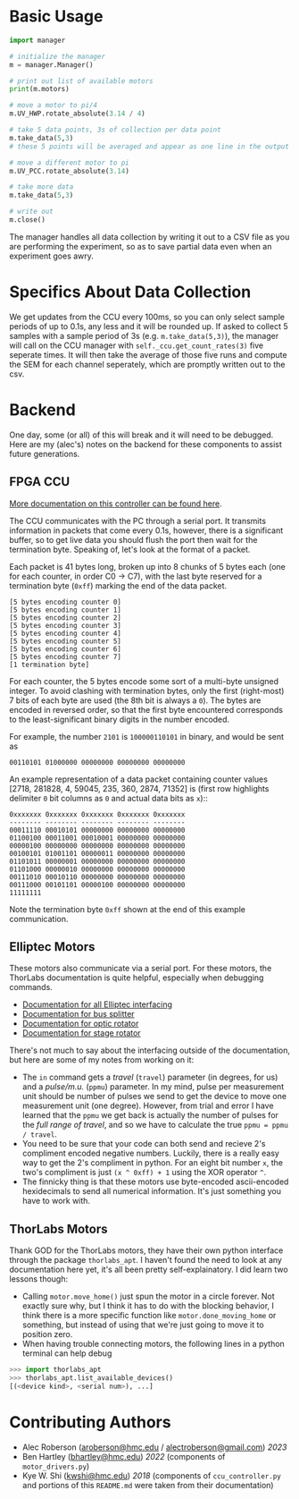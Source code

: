 # Basic Usage

```py
import manager

# initialize the manager
m = manager.Manager()

# print out list of available motors
print(m.motors)

# move a motor to pi/4
m.UV_HWP.rotate_absolute(3.14 / 4)

# take 5 data points, 3s of collection per data point
m.take_data(5,3)
# these 5 points will be averaged and appear as one line in the output table

# move a different motor to pi
m.UV_PCC.rotate_absolute(3.14)

# take more data
m.take_data(5,3)

# write out
m.close()
```

The manager handles all data collection by writing it out to a CSV file as you are performing the experiment, so as to save partial data even when an experiment goes awry.

# Specifics About Data Collection

We get updates from the CCU every 100ms, so you can only select sample periods of up to 0.1s, any less and it will be rounded up. If asked to collect 5 samples with a sample period of 3s (e.g. `m.take_data(5,3)`), the manager will call on the CCU manager with `self._ccu.get_count_rates(3)` five seperate times. It will then take the average of those five runs and compute the SEM for each channel seperately, which are promptly written out to the csv.

# Backend
One day, some (or all) of this will break and it will need to be debugged. Here are my (alec's) notes on the backend for these components to assist future generations.

## FPGA CCU

[More documentation on this controller can be found here](http://people.whitman.edu/~beckmk/QM/circuit/circuit.html).

The CCU communicates with the PC through a serial port. It transmits information in packets that come every 0.1s, however, there is a significant buffer, so to get live data you should flush the port then wait for the termination byte. Speaking of, let's look at the format of a packet.

Each packet is 41 bytes long, broken up into 8 chunks of 5 bytes each (one for each counter, in order C0 -> C7), with the last byte reserved for a termination byte (`0xff`) marking the end of the data packet.

    [5 bytes encoding counter 0]
    [5 bytes encoding counter 1]
    [5 bytes encoding counter 2]
    [5 bytes encoding counter 3]
    [5 bytes encoding counter 4]
    [5 bytes encoding counter 5]
    [5 bytes encoding counter 6]
    [5 bytes encoding counter 7]
    [1 termination byte]

For each counter, the 5 bytes encode some sort of a multi-byte
unsigned integer. To avoid clashing with termination bytes, only the
first (right-most) 7 bits of each byte are used (the 8th bit is always a
`0`). The bytes are encoded in reversed order, so that the first byte encountered corresponds to the least-significant binary digits in the number encoded.

For example, the number `2101` is `100000110101` in binary, and would be sent as

    00110101 01000000 00000000 00000000 00000000

An example representation of a data packet containing counter
values [2718, 281828, 4, 59045, 235, 360, 2874, 71352] is
(first row highlights delimiter ``0`` bit columns as ``0`` and
actual data bits as ``x``)::

    0xxxxxxx 0xxxxxxx 0xxxxxxx 0xxxxxxx 0xxxxxxx
    -------- -------- -------- -------- --------
    00011110 00010101 00000000 00000000 00000000
    01100100 00011001 00010001 00000000 00000000
    00000100 00000000 00000000 00000000 00000000
    00100101 01001101 00000011 00000000 00000000
    01101011 00000001 00000000 00000000 00000000
    01101000 00000010 00000000 00000000 00000000
    00111010 00010110 00000000 00000000 00000000
    00111000 00101101 00000100 00000000 00000000
    11111111

Note the termination byte `0xff` shown at the end of this example communication.

## Elliptec Motors

These motors also communicate via a serial port. For these motors, the ThorLabs documentation is quite helpful, especially when debugging commands.

- [Documentation for all Elliptec interfacing](https://www.thorlabs.com/Software/Elliptec/Communications_Protocol/ELLx%20modules%20protocol%20manual.pdf)
- [Documentation for bus splitter](https://www.thorlabs.com/drawings/bd903c049cf9699e-5B57E5EE-C0C4-BF03-0D58E9F183BDA628/ELLB-Manual.pdf)
- [Documentation for optic rotator](https://www.thorlabs.com/drawings/5c17c9ccc1cd5d4e-BD11B7E8-9CBB-97EE-5A1878A0E98EDE53/ELL14K-Manual.pdf)
- [Documentation for stage rotator](https://www.thorlabs.com/drawings/5c17c9ccc1cd5d4e-BD11B7E8-9CBB-97EE-5A1878A0E98EDE53/ELL18-Manual.pdf)

There's not much to say about the interfacing outside of the documentation, but here are some of my notes from working on it:
- The `in` command gets a _travel_ (`travel`) parameter (in degrees, for us) and a _pulse/m.u._ (`ppmu`) parameter. In my mind, pulse per measurement unit should be number of pulses we send to get the device to move one measurement unit (one degree). However, from trial and error I have learned that the `ppmu` we get back is actually the number of pulses for the _full range of travel_, and so we have to calculate the true `ppmu = ppmu / travel`.
- You need to be sure that your code can both send and recieve 2's compliment encoded negative numbers. Luckily, there is a really easy way to get the 2's compliment in python. For an eight bit number `x`, the two's compliment is just `(x ^ 0xff) + 1` using the XOR operator `^`.
- The finnicky thing is that these motors use byte-encoded ascii-encoded hexidecimals to send all numerical information. It's just something you have to work with.

## ThorLabs Motors

Thank GOD for the ThorLabs motors, they have their own python interface through the package `thorlabs_apt`. I haven't found the need to look at any documentation here yet, it's all been pretty self-explainatory. I did learn two lessons though:
- Calling `motor.move_home()` just spun the motor in a circle forever. Not exactly sure why, but I think it has to do with the blocking behavior, I think there is a more specific function like `motor.done_moving_home` or something, but instead of using that we're just going to move it to position zero.
- When having trouble connecting motors, the following lines in a python terminal can help debug
```py
>>> import thorlabs_apt
>>> thorlabs_apt.list_available_devices()
[(<device kind>, <serial num>), ...]
```

# Contributing Authors
- Alec Roberson (aroberson@hmc.edu / alectroberson@gmail.com) _2023_
- Ben Hartley (bhartley@hmc.edu) _2022_ (components of `motor_drivers.py`)
- Kye W. Shi (kwshi@hmc.edu)  _2018_ (components of `ccu_controller.py` and portions of this `README.md` were taken from their documentation)
